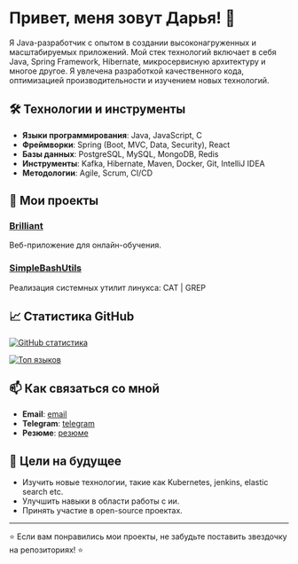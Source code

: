 # Привет, меня зовут Дарья! 👋

Я Java-разработчик с опытом в создании высоконагруженных и масштабируемых приложений. Мой стек технологий включает в себя Java, Spring Framework, Hibernate, микросервисную архитектуру и многое другое. Я увлечена разработкой качественного кода, оптимизацией производительности и изучением новых технологий.

## 🛠️ Технологии и инструменты

- **Языки программирования**: Java, JavaScript, C
- **Фреймворки**: Spring (Boot, MVC, Data, Security), React
- **Базы данных**: PostgreSQL, MySQL, MongoDB, Redis
- **Инструменты**: Kafka, Hibernate, Maven, Docker, Git, IntelliJ IDEA
- **Методологии**: Agile, Scrum, CI/CD

## 🚀 Мои проекты

### [Brilliant](https://github.com/ArhipovaDaria2212/Brilliant)
Веб-приложение для онлайн-обучения.

### [SimpleBashUtils](https://github.com/ArhipovaDaria2212/SimpleBashUtils)
Реализация системных утилит линукса: CAT | GREP

## 📈 Статистика GitHub

[![GitHub статистика](https://github-readme-stats.vercel.app/api?username=ArhipovaDaria2212&show_icons=true&theme=radical)](https://github.com/ArhipovaDaria2212)

[![Топ языков](https://github-readme-stats.vercel.app/api/top-langs/?username=ArhipovaDaria2212&layout=compact&theme=radical)](https://github.com/ArhipovaDaria2212)

## 📫 Как связаться со мной

- **Email**: [email](mailto:daria.a04@mail.ru)
- **Telegram**: [telegram](https://t.me/whiterun21)
- **Резюме**: [резюме](https://hh.ru/resume/f736dde8ff0d5fd7150039ed1f454c6e694942)

## 🎯 Цели на будущее

- Изучить новые технологии, такие как Kubernetes, jenkins, elastic search etc.
- Улучшить навыки в области работы с ии.
- Принять участие в open-source проектах.

---

⭐️ Если вам понравились мои проекты, не забудьте поставить звездочку на репозиториях! ⭐️
